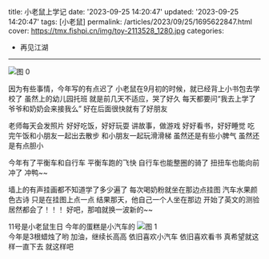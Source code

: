 title: 小老鼠上学记
date: '2023-09-25 14:20:47'
updated: '2023-09-25 14:20:47'
tags: [小老鼠]
permalink: /articles/2023/09/25/1695622847.html
cover: https://tmx.fishpi.cn/img/toy-2113528_1280.jpg
categories: 
- 再见江湖
---
![图 0](https://tmx.fishpi.cn/img/toy-2113528_1280.jpg)  

因为有些事情，今年写的有点迟了
小老鼠在9月初的时候，就已经背上小书包去学校了
虽然上的幼儿园托班
就是前几天不适应，哭了好久
每天都要问“我去上学了爷爷和奶奶会来接我么”
好在后面很快就有了好朋友

老师每天会发照片
好好吃饭，好好玩耍
讲故事，做游戏
好好看书，好好睡觉
吃完午饭和小朋友一起出去散步
和小朋友一起玩滑滑梯
虽然还是有些小脾气
虽然还是有点胆小

今年有了平衡车和自行车
平衡车跑的飞快
自行车也能整圈的骑了
扭扭车也能向前冲了
冲鸭~~

墙上的有声挂画都不知道学了多少遍了
每次喝奶粉就坐在那边点挂图
汽车水果颜色古诗
只是在挂图上点一点
结果那天，他自己一个人坐在那边
开始了英文的测验
居然都会了！！！
好吧，那咱就换一波新的~~

11号是小老鼠生日
今年的蛋糕是小汽车的
![图 1](https://tmx.fishpi.cn/img/%E5%BE%AE%E4%BF%A1%E5%9B%BE%E7%89%87_20230925144310.jpg)  
今年是3根蜡烛了哟
加油，继续长高高
依旧喜欢小汽车
依旧喜欢看书
真希望就这样一直下去
就这样吧
























